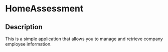 # HomeAssessment

## Description

This is a simple application that allows you to manage and retrieve company employee information.

